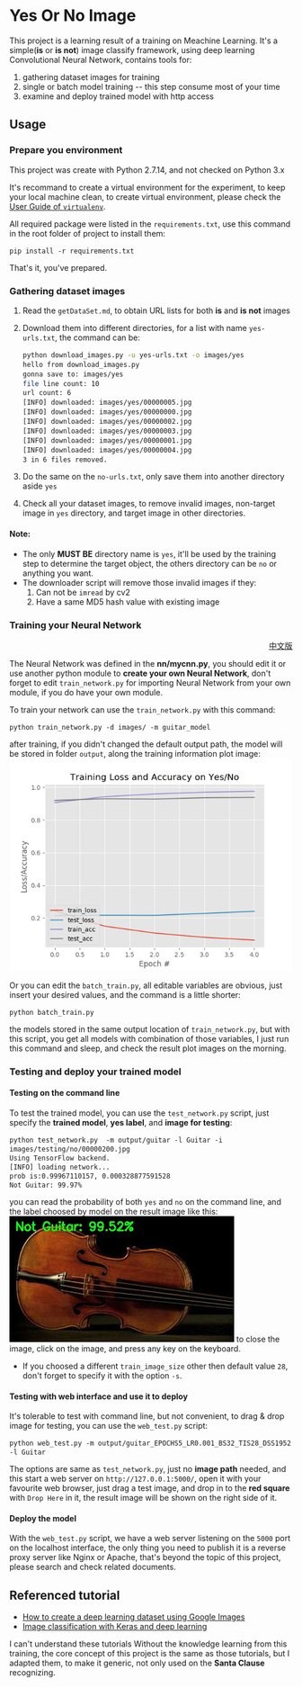 # Yes Or No Image

This project is a learning result of a training on Meachine Learning. It's a simple(**is** or **is not**) image classify framework, using deep learning Convolutional Neural Network, contains tools for:

1. gathering dataset images for training
1. single or batch model training -- this step consume most of your time
1. examine and deploy trained model with http access


## Usage

### Prepare you environment

This project was create with Python 2.7.14, and not checked on Python 3.x

It's recommand to create a virtual environment for the experiment, to keep your local machine clean, to create virtual environment, please check the [User Guide of `virtualenv`](https://virtualenv.pypa.io/en/stable/userguide/).

All required package were listed in the `requirements.txt`, use this command in the root folder of project to install them:

    pip install -r requirements.txt

That's it, you've prepared.

### Gathering dataset images

1. Read the `getDataSet.md`, to obtain URL lists for both **is** and **is not** images
1. Download them into different directories, for a list with name `yes-urls.txt`, the command can be:

    ```sh
    python download_images.py -u yes-urls.txt -o images/yes
    hello from download_images.py
    gonna save to: images/yes
    file line count: 10
    url count: 6
    [INFO] downloaded: images/yes/00000005.jpg
    [INFO] downloaded: images/yes/00000000.jpg
    [INFO] downloaded: images/yes/00000002.jpg
    [INFO] downloaded: images/yes/00000003.jpg
    [INFO] downloaded: images/yes/00000001.jpg
    [INFO] downloaded: images/yes/00000004.jpg
    3 in 6 files removed.
    ```
1. Do the same on the `no-urls.txt`, only save them into another directory aside `yes`
1. Check all your dataset images, to remove invalid images, non-target image in `yes` directory, and target image in other directories.

#### Note:

* The only **MUST BE** directory name is `yes`, it'll be used by the training step to determine the target object, the others directory can be `no` or anything you want.
* The downloader script will remove those invalid images if they:
    1. Can not be `imread` by cv2
    1. Have a same MD5 hash value with existing image

### Training your Neural Network

<p align="right">
    <a href="REASME.md">中文版</a>
</p>

The Neural Network was defined in the **nn/mycnn.py**, you should edit it or use another python module to **create your own Neural Network**, don't forget to edit `train_network.py` for importing Neural Network from your own module, if you do have your own module.

To train your network can use the `train_network.py` with this command:  

```shell
python train_network.py -d images/ -m guitar_model
```

after training, if you didn't changed the default output path, the model will be stored in folder `output`, along the training information plot image:  
![guitar_training_plot](./asset/guitar_training_plot.png)

Or you can edit the `batch_train.py`, all editable variables are obvious, just insert your desired values,  and the command is a little shorter:

```shell
python batch_train.py
```

the models stored in the same output location of `train_network.py`, but with this script, you get all models with combination of those variables, I just run this command and sleep, and check the result plot images on the morning.

### Testing and deploy your trained model


#### Testing on the command line

To test the trained model, you can use the `test_network.py` script, just specify the **trained model**, **yes label**, and **image for testing**:

```shell
python test_network.py  -m output/guitar -l Guitar -i images/testing/no/00000200.jpg
Using TensorFlow backend.
[INFO] loading network...
prob is:0.99967110157, 0.000328877591528
Not Guitar: 99.97%
```

you can read the probability of both `yes` and `no` on the command line, and the label choosed by model on the result image like this:  
![web-test-result-image](./asset/web-test-result-image.jpg)
to close the image, click on the image, and press any key on the keyboard.

* If you choosed a different `train_image_size` other then default value `28`, don't forget to specify it with the option `-s`.

#### Testing with web interface and use it to deploy

It's tolerable to test with command line, but not convenient, to drag & drop image for testing, you can use the `web_test.py` script:

```shell
python web_test.py -m output/guitar_EPOCHS5_LR0.001_BS32_TIS28_DSS1952 -l Guitar
```

The options are same as `test_network.py`, just no **image path** needed, and this start a web server on `http://127.0.0.1:5000/`, open it with your favourite web browser, just drag a test image, and drop in to the **red square** with `Drop Here` in it, the result image will be shown on the right side of it.

#### Deploy the model

With the `web_test.py` script, we have a web server listening on the `5000` port on the localhost interface, the only thing you need to publish it is a reverse proxy server like Nginx or Apache, that's beyond the topic of this project, please search and check related documents.

## Referenced tutorial
* [How to create a deep learning dataset using Google Images](https://www.pyimagesearch.com/2017/12/04/how-to-create-a-deep-learning-dataset-using-google-images/)
* [Image classification with Keras and deep learning](https://www.pyimagesearch.com/2017/12/11/image-classification-with-keras-and-deep-learning/)

I can't understand these tutorials Without the knowledge learning from this training, the core concept of this project is the same as those tutorials, but I adapted them, to make it generic, not only used on the **Santa Clause** recognizing.